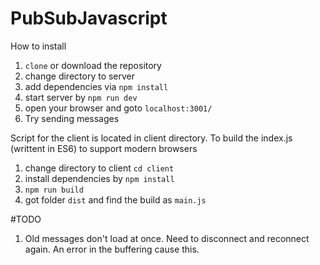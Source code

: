 # PubSubJavascript

How to install

1. ``clone`` or download the repository
2. change directory to server
3. add dependencies via ``npm install``
4. start server by ``npm run dev``
5. open your browser and goto ``localhost:3001/``
6. Try sending messages

Script for the client is located in client directory. To build the index.js (writtent in ES6) to support modern browsers
1. change directory to client ``cd client``
2. install dependencies by ``npm install``
3. ``npm run build``
4. got folder ``dist`` and find the build as ``main.js``


#TODO
1. Old messages don't load at once. Need to disconnect and reconnect again. An error in the buffering cause this.
